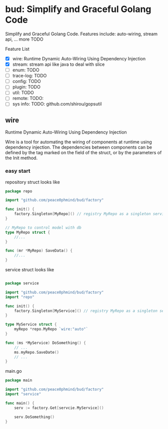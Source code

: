# bud: Simplify and Graceful Golang Code

Simplify and Graceful Golang Code. Features include: auto-wiring, stream api, ... more TODO

Feature List

- [x] wire: Runtime Dynamic Auto-Wiring Using Dependency Injection
- [x] stream: stream api like java to deal with slice
- [ ] enum: TODO
- [ ] trace-log: TODO
- [ ] config: TODO
- [ ] plugin: TODO
- [ ] util: TODO
- [ ] remote: TODO:
- [ ] sys info: TODO: github.com/shirou/gopsutil

## wire

Runtime Dynamic Auto-Wiring Using Dependency Injection

Wire is a tool for automating the wiring of components at runtime using dependency injection.
The dependencies between components can be defined by the tag marked on the field of the struct, or by the parameters of
the Init method.

### easy start

repository struct looks like

```go
package repo

import "github.com/peace0phmind/bud/factory"

func init() {
	factory.Singleton[MyRepo]() // registry MyRepo as a singleton service
}

// MyRepo to control model with db
type MyRepo struct {
	//...
}

func (mr *MyRepo) SaveData() {
	//...
}
```

service struct looks like

```go

package service

import "github.com/peace0phmind/bud/factory"
import "repo"

func init() {
	factory.Singleton[MyService]() // registry MyRepo as a singleton service
}

type MyService struct {
	myRepo *repo.MyRepo `wire:"auto"`
}

func (ms *MyService) DoSomething() {
	// ...
	ms.myRepo.SaveDate()
	// ...
}
```

main.go

```go
package main

import "github.com/peace0phmind/bud/factory"
import "service"

func main() {
	serv := factory.Get[servcie.MyService]()

	serv.DoSomething()
}

```